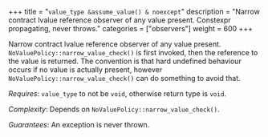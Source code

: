 +++
title = "`value_type &assume_value() & noexcept`"
description = "Narrow contract lvalue reference observer of any value present. Constexpr propagating, never throws."
categories = ["observers"]
weight = 600
+++

Narrow contract lvalue reference observer of any value present. `NoValuePolicy::narrow_value_check()` is first invoked, then the reference to the value is returned. The convention is that hard undefined behaviour occurs if no value is actually present, however `NoValuePolicy::narrow_value_check()` can do something to avoid that.

*Requires*: `value_type` to not be `void`, otherwise return type is `void`.

*Complexity*: Depends on `NoValuePolicy::narrow_value_check()`.

*Guarantees*: An exception is never thrown.

